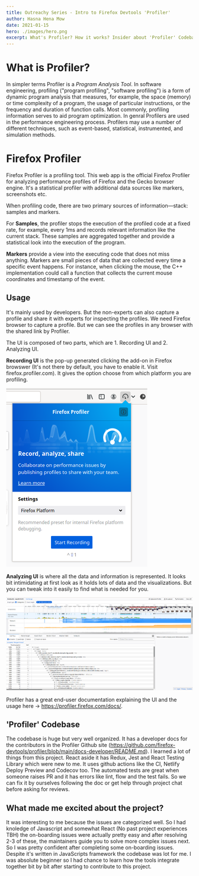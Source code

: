 ```yaml
---
title: Outreachy Series - Intro to Firefox Devtools 'Profiler'
author: Hasna Hena Mow
date: 2021-01-15
hero: ./images/hero.png
excerpt: What's Profiler? How it works? Insider about 'Profiler' Codebase.
---
```


# What is Profiler? 

In simpler terms Profiler is a _Program Analysis Tool_. In software engineering, profiling ("program profiling", "software profiling") is a form of dynamic program analysis that measures, for example, the space (memory) or time complexity of a program, the usage of particular instructions, or the frequency and duration of function calls. Most commonly, profiling information serves to aid program optimization. In genral Profilers are used in the performance engineering process. Profilers may use a number of different techniques, such as event-based, statistical, instrumented, and simulation methods.


# Firefox Profiler

Firefox Profiler is a profiling tool. This web app is the official Firefox Profiler for analyzing performance profiles of Firefox and the Gecko browser engine. It's a statistical profiler with additional data sources like markers, screenshots etc.

When profiling code, there are two primary sources of information—stack: samples and markers.

For **Samples**, the profiler stops the execution of the profiled code at a fixed rate, for example, every 1ms and records relevant information like the current stack. These samples are aggregated together and provide a statistical look into the execution of the program.

**Markers** provide a view into the executing code that does not miss anything. Markers are small pieces of data that are collected every time a specific event happens. For instance, when clicking the mouse, the C++ implementation could call a function that collects the current mouse coordinates and timestamp of the event.

## Usage

It's mainly used by developers. But the non-experts can also capture a profile and share it with experts for inspecting the profiles. We need Firefox browser to capture a profile. But we can see the profiles in any browser with the shared link by Profiler. 

The UI is composed of two parts, which are 1. Recording UI and 2. Analyzing UI.

**Recording UI** is the pop-up generated clicking the add-on in Firefox browswer (It's not there by default, you have to enable it. Visit firefox.profiler.com). It gives the option choose from which platform you are profiling.

<div className="Image__Small">
  <img
    src="./images/recording_ui.png"
    title="Recording UI"
    alt="Firefox Profiler Recording UI"
  />
</div>

**Analyzing UI** is where all the data and information is represented. It looks bit intimidating at first look as it holds lots of data and the visualizations. But you can tweak into it easily to find what is needed for you.


<div className="Image__Large">
  <img
    src="./images/analyzing-ui.png"
    title="Analyzing UI"
    alt="Firefox Profiler Analyzing UI"
  />
</div>

Profiler has a great end-user documentation explaining the UI and the usage here -> https://profiler.firefox.com/docs/. 

## 'Profiler' Codebase

The codebase is huge but very well organized. It has a developer docs for the contributors in the Profiler Github site (https://github.com/firefox-devtools/profiler/blob/main/docs-developer/README.md). I learned a lot of things from this project. React aside it has Redux, Jest and React Testing Library which were new to me. It uses github actions like the CI, Netlify Deploy Preview and Codecov too. The automated tests are great when someone raises PR and it has errors like lint, flow and the test fails. So we can fix it by ourselves following the doc or get help through project chat before asking for reviews. 

## What made me excited about the project?

It was interesting to me because the issues are categorized well. So I had knoledge of Javascript and somewhat React (No past project experiences TBH) the on-boarding issues were actually pretty easy and after resolving 2-3 of these, the maintainers guide you to solve more complex issues next. So I was pretty confident after completing some on-boarding issues. Despite it's written in JavaScripts framework the codebase was lot for me. I was absolute beginner so I had chance to learn how the tools integrate together bit by bit after starting to contribute to this project.

